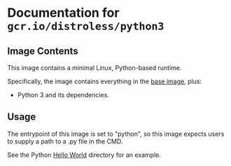 # Documentation for `gcr.io/distroless/python3`

## Image Contents

This image contains a minimal Linux, Python-based runtime.

Specifically, the image contains everything in the [base image](../base/README.md), plus:

* Python 3 and its dependencies.

## Usage

The entrypoint of this image is set to "python", so this image expects users to supply a path to a .py file in the CMD.

See the Python [Hello World](../examples/python3/) directory for an example.

